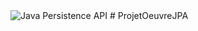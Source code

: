 <html><img src="https://www.tutorialspoint.com/jpa/images/jpa-mini-logo.jpg" alt="Java Persistence API" /></html>
# ProjetOeuvreJPA
